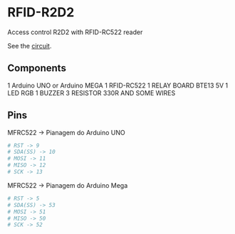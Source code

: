 RFID-R2D2
=======

Access control R2D2 with RFID-RC522 reader

See the [circuit](https://circuits.io/circuits/3090411-rfid-r2d2).

## Components

1 Arduino UNO or Arduino MEGA
1 RFID-RC522
1 RELAY BOARD BTE13 5V
1 LED RGB
1 BUZZER
3 RESISTOR 330R
AND SOME WIRES

## Pins

MFRC522 -> Pianagem do Arduino UNO

```bash
# RST -> 9
# SDA(SS) -> 10
# MOSI -> 11
# MISO -> 12
# SCK -> 13
```

MFRC522 -> Pianagem do Arduino Mega

```bash
# RST -> 5
# SDA(SS) -> 53
# MOSI -> 51
# MISO -> 50
# SCK -> 52
```

